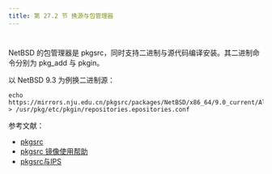```yaml
---
title: 第 27.2 节 换源与包管理器
---
```

# 


NetBSD 的包管理器是 pkgsrc，同时支持二进制与源代码编译安装。其二进制命令分别为 pkg_add 与 pkgin。

以 NetBSD 9.3 为例换二进制源：

```shell-session
echo https://mirrors.nju.edu.cn/pkgsrc/packages/NetBSD/x86_64/9.0_current/All/  > /usr/pkg/etc/pkgin/repositories.epositories.conf
```



参考文献：

 - [pkgsrc](https://www.pkgsrc.org/)
 - [pkgsrc 镜像使用帮助](https://mirrors.tuna.tsinghua.edu.cn/help/pkgsrc/)
 - [pkgsrc与IPS](https://nanxiao.me/pkgsrc-ang-ips/)
